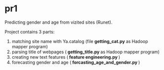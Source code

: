 # pr1
Predicting gender and age from vizited sites (Runet).

Project contains 3 parts:

1. matching site name with Ya.catalog  (file <b> getting_cat.py </b> as Hadoop mapper program)
2. parsing title of webpages (<b> getting_title.py </b> as Hadoop mapper program)
3. creating new text features (<b> feature engineering.py </b>)
4. forecasting gender and age (<b> forcasting_age_and_gender.py </b>)

